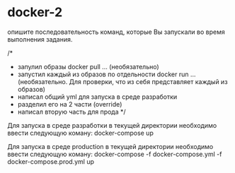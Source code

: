 # docker-2

опишите последовательность команд, которые Вы запускали во время выполнения задания.

/*
* запулил образы docker pull ... (необязательно)
* запустил каждый из образов по отдельности docker run ... (необязательно. Для проверки, что из себя представляет каждый из образов) 
* написал общий yml для запуска в среде разработки
* разделил его на 2 части (override)
* написал вторую часть для прода
*/



Для запуска в среде разработки в текущей директории необходимо ввести следующую коману:
docker-compose up

Для запуска в среде production в текущей директории необходимо ввести следующую коману:
docker-compose -f docker-compose.yml -f docker-compose.prod.yml up
